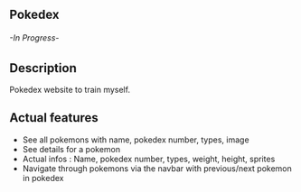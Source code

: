 ## Pokedex
###### -In Progress-  
## Description  
Pokedex website to train myself.  
## Actual features  
 - See all pokemons with name, pokedex number, types, image  
 - See details for a pokemon  
  - Actual infos : Name, pokedex number, types, weight, height, sprites  
 - Navigate through pokemons via the navbar with previous/next pokemon in pokedex
